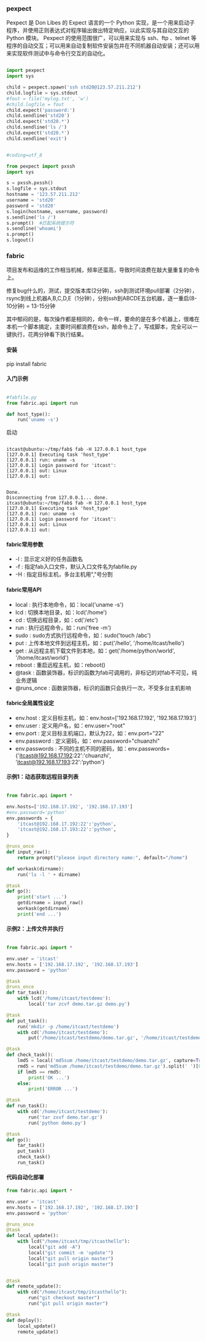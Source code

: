     
### pexpect

Pexpect 是 Don Libes 的 Expect 语言的一个 Python 实现，是一个用来启动子程序，并使用正则表达式对程序输出做出特定响应，以此实现与其自动交互的 Python 模块。 Pexpect 的使用范围很广，可以用来实现与 ssh、ftp 、telnet 等程序的自动交互；可以用来自动复制软件安装包并在不同机器自动安装；还可以用来实现软件测试中与命令行交互的自动化。

```python

import pexpect
import sys

child = pexpect.spawn('ssh std20@123.57.211.212')
child.logfile = sys.stdout
#fout = file('mylog.txt', 'w')
#child.logfile = fout
child.expect('password:')
child.sendline('std20')
child.expect('std20.*')
child.sendline('ls /')
child.expect('std20.*')
child.sendline('exit')

```


```python

#coding=utf_8

from pexpect import pxssh
import sys

s = pxssh.pxssh()
s.logfile = sys.stdout
hostname = '123.57.211.212'
username = 'std20'
password = 'std20'
s.login(hostname, username, password)
s.sendline('ls /')
s.prompt()  #匹配系统提示符
s.sendline('whoami')
s.prompt()  
s.logout()
```
### fabric

项目发布和运维的工作相当机械，频率还蛮高，导致时间浪费在敲大量重复的命令上。

修复bug什么的，测试，提交版本库(2分钟)，ssh到测试环境pull部署（2分钟），rsync到线上机器A,B,C,D,E（1分钟），分别ssh到ABCDE五台机器，逐一重启(8-10分钟) = 13-15分钟

其中郁闷的是，每次操作都是相同的，命令一样，要命的是在多个机器上，很难在本机一个脚本搞定，主要时间都浪费在ssh，敲命令上了，写成脚本，完全可以一键执行，花两分钟看下执行结果。

#### 安装
pip install fabric

#### 入门示例

```python

#fabfile.py
from fabric.api import run

def host_type():
    run('uname -s')
```

启动

```shell

itcast@ubuntu:~/tmp/fab$ fab -H 127.0.0.1 host_type
[127.0.0.1] Executing task 'host_type'
[127.0.0.1] run: uname -s
[127.0.0.1] Login password for 'itcast': 
[127.0.0.1] out: Linux
[127.0.0.1] out: 


Done.
Disconnecting from 127.0.0.1... done.
itcast@ubuntu:~/tmp/fab$ fab -H 127.0.0.1 host_type
[127.0.0.1] Executing task 'host_type'
[127.0.0.1] run: uname -s
[127.0.0.1] Login password for 'itcast': 
[127.0.0.1] out: Linux
[127.0.0.1] out: 

```
#### fabric常用参数

+ -l : 显示定义好的任务函数名
+ -f : 指定fab入口文件，默认入口文件名为fabfile.py
+ -H : 指定目标主机，多台主机用","号分割

#### fabric常用API

+ local : 执行本地命令，如：local('uname -s')
+ lcd : 切换本地目录，如：lcd('/home')
+ cd : 切换远程目录，如：cd('/etc')
+ run : 执行远程命令，如：run('free -m')
+ sudo : sudo方式执行远程命令，如：sudo('touch /abc')
+ put : 上传本地文件到远程主机，如：put('/hello', '/home/itcast/hello')
+ get : 从远程主机下载文件到本地，如：get('/home/python/world', '/home/itcast/world')
+ reboot : 重启远程主机，如：reboot()
+ @task : 函数装饰器，标识的函数为fab可调用的，非标记的对fab不可见，纯业务逻辑
+ @runs_once : 函数装饰器，标识的函数只会执行一次，不受多台主机影响

#### fabric全局属性设定

+ env.host : 定义目标主机，如：env.host=['192.168.17.192', '192.168.17.193']
+ env.user : 定义用户名，如：env.user="root"
+ env.port : 定义目标主机端口，默认为22，如：env.port="22"
+ env.password : 定义密码，如：env.password="chuanzhi"
+ env.passwords : 不同的主机不同的密码，如：env.passwords={'itcast@192.168.17.192:22':'chuanzhi', 'itcast@192.168.17.193:22':'python'}


#### 示例1：动态获取远程目录列表

```python

from fabric.api import *

env.hosts=['192.168.17.192', '192.168.17.193']
#env.password='python'
env.passwords = {
    'itcast@192.168.17.192:22':'python',
    'itcast@192.168.17.193:22':'python',
}

@runs_once
def input_raw():
    return prompt("please input directory name:", default="/home")

def workask(dirname):
    run('ls -l ' + dirname)

@task
def go():
    print('start ...')
    getdirname = input_raw()
    workask(getdirname)
    print('end ...')
```

#### 示例2：上传文件并执行

```python

from fabric.api import *

env.user = 'itcast'
env.hosts = ['192.168.17.192', '192.168.17.193']
env.password = 'python'

@task
@runs_once
def tar_task():
    with lcd('/home/itcast/testdemo'):
        local('tar zcvf demo.tar.gz demo.py')

@task
def put_task():
    run('mkdir -p /home/itcast/testdemo')
    with cd('/home/itcast/testdemo'):
        put('/home/itcast/testdemo/demo.tar.gz', '/home/itcast/testdemo/demo.tar.gz')

@task
def check_task():
    lmd5 = local('md5sum /home/itcast/testdemo/demo.tar.gz', capture=True).split(' ')[0]
    rmd5 = run('md5sum /home/itcast/testdemo/demo.tar.gz').split(' ')[0]
    if lmd5 == rmd5:
        print('OK ...')
    else:
        print('ERROR ...')

@task
def run_task():
    with cd('/home/itcast/testdemo'):
        run('tar zxvf demo.tar.gz')
        run('python demo.py')

@task
def go():
    tar_task()
    put_task()
    check_task()
    run_task()
```


#### 代码自动化部署

```python
from fabric.api import *

env.user = 'itcast'
env.hosts = ['192.168.17.192', '192.168.17.193']
env.password = 'python'

@runs_once
@task
def local_update():
    with lcd("/home/itcast/tmp/itcasthello"):
        local("git add -A")
        local("git commit -m 'update'")
        local("git pull origin master")
        local("git push origin master")


@task
def remote_update():
    with cd("/home/itcast/tmp/itcasthello"):
        run("git checkout master")
        run("git pull origin master")

@task
def deploy():
    local_update()
    remote_update()
```
